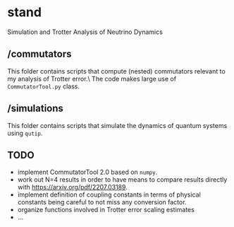 # stand
Simulation and Trotter Analysis of Neutrino Dynamics

## /commutators
This folder contains scripts that compute (nested) commutators relevant to my analysis of Trotter error.\\
The code makes large use of `CommutatorTool.py` class.

## /simulations
This folder contains scripts that simulate the dynamics of quantum systems using `qutip`.

## TODO
- implement CommutatorTool 2.0 based on `numpy`.
- work out N=4 results in order to have means to compare results directly with https://arxiv.org/pdf/2207.03189.
- implement definition of coupling constants in terms of physical constants being careful to not miss any conversion factor. 
- organize functions involved in Trotter error scaling estimates
- ...